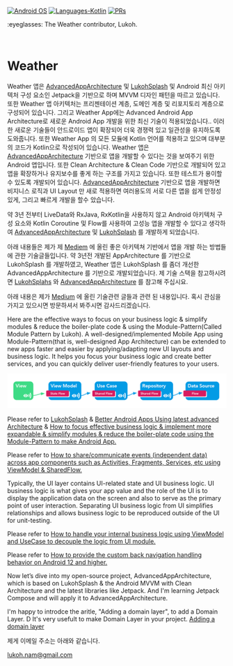 <p align="left">
  <a href="#"><img alt="Android OS" src="https://img.shields.io/badge/OS-Android-3DDC84?style=flat-square&logo=android"></a>
  <a href="#"><img alt="Languages-Kotlin" src="https://flat.badgen.net/badge/Language/Kotlin?icon=https://raw.githubusercontent.com/binaryshrey/Awesome-Android-Open-Source-Projects/master/assets/Kotlin_Logo_icon_white.svg&color=f18e33"/></a>
  <a href="#"><img alt="PRs" src="https://img.shields.io/badge/PRs-Welcome-3DDC84?style=flat-square"></a>
</p>

<p align="left">
:eyeglasses: The Weather contributor, Lukoh.
</p><br>

# Weather

Weather 앱은 [AdvancedAppArchitecture](https://github.com/Lukoh/AdvancedAppArchitecture) 및 [LukohSplash](https://github.com/Lukoh/LukohSplash) 및 Android 최신 아키텍처 구성 요소인 Jetpack을 기반으로 하며 MVVM 디자인 패턴을 따르고 있습니다. 또한 Weather 앱 아키텍처는 프리젠테이션 계층, 도메인 계층 및 리포지토리 계층으로 구성되어 있습니다. 그리고 Weather App에는 Advanced Android App Architecture로 새로운 Android App 개발을 위한 최신 기술이 적용되었습니다.. 이러한 새로운 기술들이 안드로이드 앱이 확장되어 더욱 경쟁력 있고 일관성을 유지하도록 도와줍니다. 또한 Weather App 의 모든 모듈에 Kotlin 언어를 적용하고 있으며 대부분의 코드가 Kotlin으로 작성되어 있습니다. Weather 앱은 [AdvancedAppArchitecture](https://github.com/Lukoh/AdvancedAppArchitecture) 기반으로 앱을 개발할 수 있다는 것을 보여주기 위한 Android 앱입니다. 또한 Clean Architecture & Clean Code 기반으로 개발되어 있고 앱을 확장하거나 유지보수를 좋게 하는 구조를 가지고 있습니다. 또한 테스트가 용이할 수 있도록 개발되어 있습니다. [AdvancedAppArchitecture](https://github.com/Lukoh/AdvancedAppArchitecture) 기반으로 앱을 개발하면 비지니스 로직과 UI Layout 만 새로 적용하면 여러용도의 서로 다른 앱을 쉽게 안정성 있게, 그리고 빠르게 개발을 할수 았습니다.

약 3년 전부터 LiveData와 RxJava, RxKotlin을 사용하지 않고 Android 아키텍처 구성 요소와 Kotlin Coroutine 및 Flow를 사용하여 고성능 앱을 개발할 수 있다고 생각하여 [AdvancedAppArchitecture](https://github.com/Lukoh/AdvancedAppArchitecture) 및 [LukohSplash](https://github.com/Lukoh/LukohSplash) 를 개발하게 되었습니다.

아래 내용들은 제가 제 [Mediem](https://medium.com/@lukohnam) 에 올린 좋은 아키텍쳐 기반에서 앱을 개발 하는 방법들에 관한 기술글들입니다. 약 3년전 개발된 AppArchitecture  를 기반으로 LukohSplash 를 개발하였고, Weather 앱은 LukohSplash 를 좀더 개선한 AdvancedAppArchitecture 를 기반으로 개발되었습니다. 제 기술 스택을 참고하시려면 [LukohSplahs](https://github.com/Lukoh/LukohSplash) 와 [AdvancedAppArchitecture](https://github.com/Lukoh/AdvancedAppArchitecture) 를 참고해 주십시요.

아래 내용은 제가 [Medium](https://medium.com/@lukohnam) 에 올린 기술관련 글들과 관련 된 내용입니다. 혹시 관심을 가지고 있으시면 방문하셔서 봐주시면 감사드리겠습니다.

Here are the effective ways to focus on your business logic & simplify modules & reduce the boiler-plate code & using the Module-Pattern(Called Module Pattern by Lukoh). A well-designed/implemented Mobile App using Module-Pattern(that is, well-designed App Architecture) can be extended to new apps faster and easier by applying/adapting new UI layouts and business logic. It helps you focus your business logic and create better services, and you can quickly deliver user-friendly features to your users.

![alt App Architecture](https://github.com/Lukoh/AdvancedAppArchitecture/blob/main/flow.png) 

Please refer to [LukohSplash](https://github.com/Lukoh/LukohSplash) & [Better Android Apps Using latest advanced Architecture](https://medium.com/oheadline/better-android-apps-using-mvvm-with-clean-architecture-2cc49e68f41d) & [How to focus effective business logic & implement more expandable & simplify modules & reduce the boiler-plate code using the Module-Pattern to make Android App.](https://medium.com/@lukohnam/how-to-focus-effective-business-logic-implement-more-expandable-simplify-modules-reduce-the-81ae1af23e4e)

Please refer to [How to share/communicate events (independent data) across app components such as Activities, Fragments, Services, etc using ViewModel & SharedFlow.](https://medium.com/@lukohnam/how-to-share-communicate-events-independent-data-across-app-components-such-as-activities-353c96e32775)

Typically, the UI layer contains UI-related state and UI business logic. UI business logic is what gives your app value and the role of the UI is to display the application data on the screen and also to serve as the primary point of user interaction. Separating UI business logic from UI simplifies relationships and allows business logic to be reproduced outside of the UI for unit-testing.

Please refer to [How to handle your internal business logic using ViewModel and UseCase to decouple the logic from UI module.](https://medium.com/@lukohnam/how-to-handle-your-internal-business-logic-using-viewmodel-and-usecase-to-decouple-the-logic-from-f20ee9f7e4a5)

Please refer to [How to provide the custom back navigation handling behavior on Android 12 and higher.](https://medium.com/@lukohnam/how-to-provide-the-custom-navigation-handling-behavior-on-android-12-and-higher-62080cbaa9b6)

Now let’s dive into my open-source project, AdvancedAppArchitecture, which is based on LukohSplash & the Android MVVM with Clean Architecture and the latest libraries like Jetpack.
And I'm learning Jetpack Compose and will apply it to AdvancedAppArchitecture.

I'm happy to introdce the aritle, "Adding a domain layer", to add a Domain Layer. D It's very usefult to make Domain Layer in your project. [Adding a domain layer](https://medium.com/@donturner/adding-a-domain-layer-bc5a708a96da)

제게 이메일 주소는 아래와 같습니다.

lukoh.nam@gmail.com
